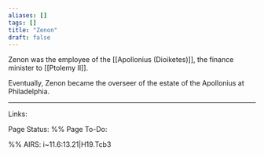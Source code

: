 ```yaml
---
aliases: []
tags: []
title: "Zenon" 
draft: false
---
```





Zenon was the employee of the [[Apollonius (Dioiketes)]], the finance minister to [[Ptolemy II]]. 

Eventually, Zenon became the overseer of the estate of the Apollonius at Philadelphia. 


--- 
Links: 

Page Status: 
%%
Page To-Do:

%%
AIRS:  i~11.6:13.21|H19.Tcb3